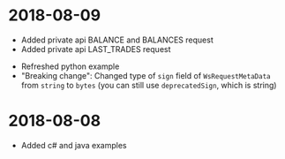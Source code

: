 # 2018-08-09
 + Added private api BALANCE and BALANCES request
 + Added private api LAST_TRADES request
 * Refreshed python example
 * "Breaking change": Changed type of `sign` field of `WsRequestMetaData` from `string` to `bytes` (you can still use `deprecatedSign`, which is string)

# 2018-08-08
 + Added c# and java examples